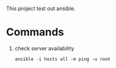 This project test out ansible.

# Commands

1. check server availability

    `ansible -i hosts all -m ping -u root`
